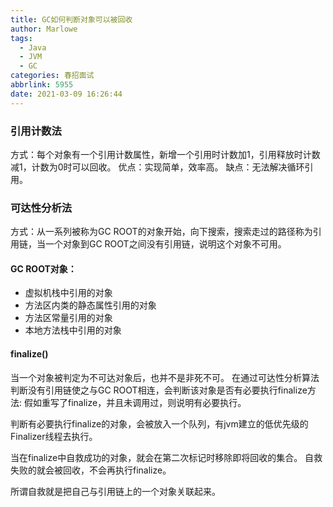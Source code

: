```yaml
---
title: GC如何判断对象可以被回收
author: Marlowe
tags:
  - Java
  - JVM
  - GC
categories: 春招面试
abbrlink: 5955
date: 2021-03-09 16:26:44
---
```


<!--more-->

### 引用计数法
方式：每个对象有一个引用计数属性，新增一个引用时计数加1，引用释放时计数减1，计数为0时可以回收。
优点：实现简单，效率高。
缺点：无法解决循环引用。

### 可达性分析法
方式：从一系列被称为GC ROOT的对象开始，向下搜索，搜索走过的路径称为引用链，当一个对象到GC ROOT之间没有引用链，说明这个对象不可用。

#### GC ROOT对象：
* 虚拟机栈中引用的对象
* 方法区内类的静态属性引用的对象
* 方法区常量引用的对象
* 本地方法栈中引用的对象

#### finalize()
当一个对象被判定为不可达对象后，也并不是非死不可。
在通过可达性分析算法判断没有引用链使之与GC ROOT相连，会判断该对象是否有必要执行finalize方法:
假如重写了finalize，并且未调用过，则说明有必要执行。

判断有必要执行finalize的对象，会被放入一个队列，有jvm建立的低优先级的Finalizer线程去执行。

当在finalize中自救成功的对象，就会在第二次标记时移除即将回收的集合。
自救失败的就会被回收，不会再执行finalize。

所谓自救就是把自己与引用链上的一个对象关联起来。




